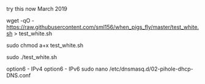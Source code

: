 try this now March 2019

wget -qO - https://raw.githubusercontent.com/sml156/when_pigs_fly/master/test_white.sh > test_white.sh

sudo chmod a+x test_white.sh

sudo ./test_white.sh

option6 - IPv4
option6 - IPv6
sudo nano /etc/dnsmasq.d/02-pihole-dhcp-DNS.conf
